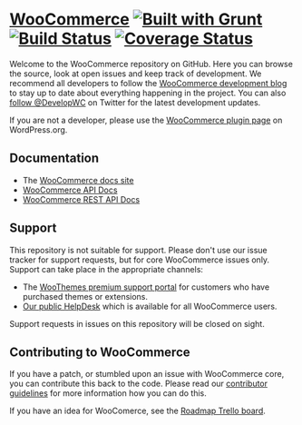 # [WooCommerce](http://www.woothemes.com/woocommerce/) [![Built with Grunt](https://cdn.gruntjs.com/builtwith.png)](http://gruntjs.com/) [![Build Status](https://api.travis-ci.org/woothemes/woocommerce.svg?branch=master)](http://travis-ci.org/woothemes/woocommerce) [![Coverage Status](https://img.shields.io/coveralls/woothemes/woocommerce.svg)](https://coveralls.io/r/woothemes/woocommerce)

Welcome to the WooCommerce repository on GitHub. Here you can browse the source, look at open issues and keep track of development. We recommend all developers to follow the [WooCommerce development blog](http://develop.woothemes.com/woocommerce/) to stay up to date about everything happening in the project. You can also [follow @DevelopWC](https://twitter.com/DevelopWC) on Twitter for the latest development updates.

If you are not a developer, please use the [WooCommerce plugin page](http://wordpress.org/plugins/woocommerce/) on WordPress.org.

## Documentation
* The [WooCommerce docs site](http://docs.woothemes.com/documentation/plugins/woocommerce/)
* [WooCommerce API Docs](http://docs.woothemes.com/wc-apidocs/)
* [WooCommerce REST API Docs](http://docs.woocommercev2.apiary.io/)

## Support
This repository is not suitable for support. Please don't use our issue tracker for support requests, but for core WooCommerce issues only. Support can take place in the appropriate channels:

* The [WooThemes premium support portal](http://support.woothemes.com/) for customers who have purchased themes or extensions.
* [Our public HelpDesk](https://support.woothemes.com/hc/communities/public/topics) which is available for all WooCommerce users.

Support requests in issues on this repository will be closed on sight.

## Contributing to WooCommerce
If you have a patch, or stumbled upon an issue with WooCommerce core, you can contribute this back to the code. Please read our [contributor guidelines](https://github.com/woothemes/woocommerce/blob/master/CONTRIBUTING.md) for more information how you can do this.

If you have an idea for WooComerce, see the [Roadmap Trello board](https://trello.com/b/YgRbpuze/woocommerce-roadmap).

